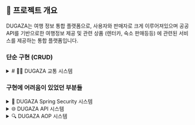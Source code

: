 ## 🎯 프로젝트 개요

DUGAZA는 여행 정보 통합 플랫폼으로, 사용자와 판매자로 크게 이루어져있으며 공공 API를 기반으로한 여행정보 제공 및 관련 상품 (렌터카, 숙소 판매등등) 에 관련된 서비스를 제공하는 통합 플랫폼입니다.

<h3>단순 구현 (CRUD)</h3>
<details>
    <summary>
    # 🚄🚌 DUGAZA 교통 시스템
    </summary>
## 🎯 개요

**기차(KTX, ITX, 무궁화호)**와 **고속버스** 정보를 통합하여 당일 어떤 노선이 얼마에 있는지를 보여주는 화면입니다.

### 🌟 핵심 특징
- **실시간 교통 정보**: 기차와 고속버스 실시간 조회
- **통합 교통 서비스**: 하나의 플랫폼에서 모든 교통수단 정보 제공
- **API 기반 데이터**: 공공 교통 API를 활용한 정확한 정보
- **허브역 기반 검색**: 하위역 간 검색을 위한 허브역 중계 시스템

---

## 🏗️ 아키텍처 구조

### 🚄 **기차 허브역 시스템 - 핵심 **
기차 노선 검색 시스템의 가장 소개할만한 특징은 **허브역 기반 검색 시스템**입니다. 
국토교통부(Tago) 열차정보 API에서는 하위역 간 직접 검색(여수 -> 의정부 등 중간에 "핵심역"을 지나고 "핵심역"의 부속 역들을 직접 검색하는것)을 지원하지 않기 때문에, 
17개의 핵심 허브역을 지정하여 **하위역 → 허브역 → 허브역 → 하위역** 형태의 모든 경로를 미리 계산하여 DB에 저장하였습니다.


### 📊 전체 교통 시스템 구조도
```
┌─────────────────────────────────────────────────────────────┐
│                    DUGAZA Transportation System              │
├─────────────────────────────────────────────────────────────┤
│  🎯 Controller Layer                                       │
│  ├── TransportationController (통합 컨트롤러)              │
│  ├── 기차/버스 페이지 라우팅                                │
│  └── REST API 엔드포인트                                    │
├─────────────────────────────────────────────────────────────┤
│  🔌 API Client Layer                                       │
│  ├── TrainApiClient (기차 API)                             │
│  ├── ExpressBusApiClient (고속버스 API)                    │
│  └── BaseApiClient (공통 API 인터페이스)                   │
├─────────────────────────────────────────────────────────────┤
│  📊 Service Layer                                          │
│  ├── TrainService (기차 서비스)                            │
│  ├── ExpressBusService (고속버스 서비스)                   │
│  └── 데이터 처리 및 비즈니스 로직                           │
├─────────────────────────────────────────────────────────────┤
│  🗄️ Data Access Layer                                     │
│  ├── TrainMapper (기차 데이터)                             │
│  ├── ExpressBusTerminalApiMapper (버스 터미널)             │
│  └── TrainCityApiMapper (도시 정보)                        │
├─────────────────────────────────────────────────────────────┤
│  🌐 External API                                           │
│  ├── 기차 API (공공데이터포털)                             │
│  ├── 고속버스 API (공공데이터포털)                         │
│  └── 실시간 교통 정보                                       │
└─────────────────────────────────────────────────────────────┘
```

---

## 🔧 핵심 컴포넌트

<details>
<summary>🎯 통합 교통 컨트롤러</summary>

#### **TransportationController - 교통 서비스 통합 관리**
```java
@Slf4j
@Controller
@RequestMapping("/transportation")
@RequiredArgsConstructor
public class TransportationController {

    private final ExpressBusApiClient expressBusApiClient;
    private final ExpressBusTerminalApiMapper expressBusTerminalApiMapper;
    private final TrainCityApiMapper trainCityApiMapper;
    private final TrainService trainService;

    // 메인 교통 페이지
    @GetMapping("")
    public String transportationMain() {
        return "views/transportation/transportation";
    }
    
    // 기차 조회 페이지
    @GetMapping("/train")
    public String trainForm() {
        return "views/transportation/train";
    }
    
    // 버스 조회 페이지
    @GetMapping("/bus")
    public String busForm() { 
        return "views/transportation/bus";
    }
}
```

#### **기차 관련 API 엔드포인트**
```java
// 기차 도시 목록 조회
@GetMapping("/train/cities")
@ResponseBody
public ResponseEntity<List<TrainCityVO>> getTrainCities() {
    try {
        List<TrainCityVO> cities = trainService.getAllCities();
        return ResponseEntity.ok(cities);
    } catch (Exception e) {
        log.error("기차 도시 목록 조회 중 오류 발생", e);
        return ResponseEntity.internalServerError().build();
    }
}

// 도시별 기차역 목록 조회
@GetMapping("/train/stations/{cityCode}")
@ResponseBody
public ResponseEntity<List<TrainStationVO>> getTrainStationsByCity(@PathVariable Integer cityCode) {
    try {
        List<TrainStationVO> stations = trainService.getStationsByCity(cityCode);
        return ResponseEntity.ok(stations);
    } catch (Exception e) {
        log.error("도시별 기차역 목록 조회 중 오류 발생", e);
        return ResponseEntity.internalServerError().build();
    }
}

// 기차 노선 검색
@PostMapping("/train/search")
@ResponseBody
public ResponseEntity<List<TrainRouteVO>> searchTrainRoutes(
        @RequestParam(name = "depPlaceName") String depPlaceName,
        @RequestParam(name = "arrPlaceName") String arrPlaceName,
        @RequestParam(name = "depPlandTime") String depPlandTime) {
    try {
        Map<String, Object> params = new HashMap<>();
        params.put("depPlaceName", depPlaceName);
        params.put("arrPlaceName", arrPlaceName);
        params.put("depPlandTime", depPlandTime);
        
        List<TrainRouteVO> routes = trainService.searchRoutes(params);
        return ResponseEntity.ok(routes);
    } catch (Exception e) {
        log.error("기차 노선 검색 중 오류 발생", e);
        return ResponseEntity.internalServerError().build();
    }
}
```

#### **고속버스 관련 API 엔드포인트**
```java
// 고속버스 도시 목록 조회
@GetMapping("/bus/cities")
@ResponseBody
public ResponseEntity<List<TrainCityApiDto>> getCities() {
    try {
        List<TrainCityApiDto> cities = trainCityApiMapper.getAllCityDto();
        return ResponseEntity.ok(cities);
    } catch (Exception e) {
        log.error("고속버스 도시 목록 조회 중 오류 발생", e);
        return ResponseEntity.internalServerError().build();
    }
}

// 고속버스 터미널 목록 조회
@GetMapping("/bus/terminals")
@ResponseBody
public ResponseEntity<List<ExpressBusTerminalApiDto>> getTerminals() {
    try {
        List<ExpressBusTerminalApiDto> terminals = expressBusTerminalApiMapper.selectAll();
        return ResponseEntity.ok(terminals);
    } catch (Exception e) {
        log.error("고속버스 터미널 목록 조회 중 오류 발생", e);
        return ResponseEntity.internalServerError().build();
    }
}

// 고속버스 경로 검색
@PostMapping("/bus/search")
@ResponseBody
public ResponseEntity<List<ExpressBusRouteApiDto>> searchBusRoutes(
        @RequestParam(name = "depTerminalId") String depTerminalId,
        @RequestParam(name = "arrTerminalId") String arrTerminalId,
        @RequestParam(name = "depPlandTime") String depPlandTime) {
    try {
        List<ExpressBusRouteApiDto> routes = expressBusApiClient.searchRoutes(
            depTerminalId, arrTerminalId, depPlandTime);
        return ResponseEntity.ok(routes);
    } catch (Exception e) {
        log.error("고속버스 경로 검색 중 오류 발생", e);
        return ResponseEntity.internalServerError().build();
    }
}
```
</details>

<details>
<summary>🚄 기차 노선 조회</summary>

#### **TrainApiClient - 기차 API 통합 관리**
```java
@Component
@Slf4j
@RequiredArgsConstructor
public class TrainApiClient {

    private final BaseApiClient baseApiClient;
    private static final DateTimeFormatter DATE_TIME_FORMATTER = DateTimeFormatter.ofPattern("yyyyMMddHHmmss");
    private static final DateTimeFormatter PARSING_FORMATTER = DateTimeFormatter.ofPattern("yyyyMMdd");

    ...
    
    /**
     * 기차 노선 조회
     */
    @LogExecutionTime(category = "TrainRoute")
    public List<TrainRouteApiDto> getTrainRouteData(String depNodeId, String arrNodeId) {
        URI uri = baseApiClient.makeTrainUri("/getStrtpntAlocFndTrainInfo",
                "depPlaceId", depNodeId,
                "arrPlaceId", arrNodeId,
                "depPlandTime", PARSING_FORMATTER.format(LocalDateTime.now()));
        return baseApiClient.callApiManyTimes(uri, this::createTrainRouteDto);
    }
}
```


<img width="776" height="850" alt="기차 노선 검색 1" src="https://github.com/user-attachments/assets/f21507ac-f393-433d-b9da-865f5ebfb722" /><br>
<img width="1610" height="122" alt="image" src="https://github.com/user-attachments/assets/478d446a-7999-4360-bb20-c4fc2412974f" /><br>
비동기방식으로 도시목록 로딩후 도시선택 이후 비동기 방식으로 해당 지역내의 역을 로딩

<img width="838" height="850" alt="image" src="https://github.com/user-attachments/assets/d4061db0-2728-4563-965f-1fb7b5ef2336" /><br>
출발역과 도착역 모두선택후 검색 클릭시 결과에 맞는 역 결과 등장
<img width="751" height="850" alt="image" src="https://github.com/user-attachments/assets/1bd08229-431d-4482-b4fc-b1d46e4b3392" /><br>

</details>


<details><summary> 🚌 고속버스 노선 검색</summary>

<img width="802" height="819" alt="image" src="https://github.com/user-attachments/assets/533f3710-5539-4d70-b953-f401048b554a" />
<img width="1602" height="93" alt="image" src="https://github.com/user-attachments/assets/6698b276-d16a-496b-8a68-d4af8726c7e8" /><br>
비동기 방식으로 페이지 로드시 지역을 선택
<img width="1682" height="60" alt="image" src="https://github.com/user-attachments/assets/d5ab0b9f-c397-4395-8e6c-1867b9ce7eea" /><br>
비동기 방식으로 도시 지역 선택시 지역에 해당하는 터미널 출력 이후 터미널 선택후 검색시

<img width="578" height="377" alt="image" src="https://github.com/user-attachments/assets/0f8e045e-e033-4e3d-9b12-2ec53814de5a" />

해당 파라미터값에 맞는 결과가 나오게됨. 고속버스는 API에서 노선검색이 편해서 더 쉬웠음

</details>

---



---

## 📊 API 목록

### 🚄 기차 API
| API | 설명 | 엔드포인트 | 메서드 |
|-----|------|------------|--------|
| 기차 종류 | 기차 종류 목록 (KTX, ITX, 무궁화호) | `/getVhcleKndList` | GET |
| 지역 코드 | 기차 지역 코드 목록 | `/getCtyCodeList` | GET |
| 역 정보 | 도시별 기차역 정보 | `/getCtyAcctoTrainSttnList` | GET |
| 노선 조회 | 기차 노선 정보 | `/getStrtpntAlocFndTrainInfo` | POST |

### 🚌 고속버스 API
| API | 설명 | 엔드포인트 | 메서드 |
|-----|------|------------|--------|
| 도시 목록 | 고속버스 도시 코드 | `/getCtyCodeList` | GET |
| 터미널 목록 | 고속버스 터미널 정보 | `/getExpBusTrminlList` | GET |
| 등급 목록 | 고속버스 등급 정보 | `/getExpBusGradList` | GET |
| 노선 조회 | 고속버스 노선 정보 | `/getStrtpntAlocFndExpbusInfo` | POST |

### 🎯 내부 API 엔드포인트
| API | 설명 | 엔드포인트 | 메서드 |
|-----|------|------------|--------|
| 교통 메인 | 교통 서비스 메인 페이지 | `/transportation` | GET |
| 기차 조회 | 기차 조회 페이지 | `/transportation/train` | GET |
| 버스 조회 | 고속버스 조회 페이지 | `/transportation/bus` | GET |
| 기차 도시 | 기차 도시 목록 | `/transportation/train/cities` | GET |
| 기차역 | 도시별 기차역 목록 | `/transportation/train/stations/{cityCode}` | GET |
| 기차 검색 | 기차 노선 검색 | `/transportation/train/search` | POST |
| 버스 도시 | 고속버스 도시 목록 | `/transportation/bus/cities` | GET |
| 버스 터미널 | 고속버스 터미널 목록 | `/transportation/bus/terminals` | GET |
| 버스 검색 | 고속버스 노선 검색 | `/transportation/bus/search` | POST |

---

## 🚀 사용 방법

### 1. **기차 조회 플로우**
```javascript
// 1. 도시 목록 로드
fetch('/transportation/train/cities')
    .then(response => response.json())
    .then(cities => {
        // 도시 선택 옵션 생성
        populateCitySelect(cities);
    });

// 2. 도시 선택 시 기차역 목록 로드
function onCityChange(cityCode) {
    fetch(`/transportation/train/stations/${cityCode}`)
        .then(response => response.json())
        .then(stations => {
            // 기차역 선택 옵션 생성
            populateStationSelect(stations);
        });
}

// 3. 기차 노선 검색
function searchTrainRoutes() {
    const formData = new FormData();
    formData.append('depPlaceName', departureStation);
    formData.append('arrPlaceName', arrivalStation);
    formData.append('depPlandTime', departureDate);
    
    fetch('/transportation/train/search', {
        method: 'POST',
        body: formData
    })
    .then(response => response.json())
    .then(routes => {
        // 검색 결과 표시
        displayTrainRoutes(routes);
    });
}
```

### 2. **고속버스 조회 플로우**
```javascript
// 1. 도시 목록 로드
fetch('/transportation/bus/cities')
    .then(response => response.json())
    .then(cities => {
        // 도시 선택 옵션 생성
        populateBusCitySelect(cities);
    });

// 2. 도시 선택 시 터미널 목록 로드
function onBusCityChange(cityCode) {
    fetch(`/transportation/bus/terminals/${cityCode}`)
        .then(response => response.json())
        .then(terminals => {
            // 터미널 선택 옵션 생성
            populateTerminalSelect(terminals);
        });
}

// 3. 고속버스 노선 검색
function searchBusRoutes() {
    const formData = new FormData();
    formData.append('depTerminalId', departureTerminal);
    formData.append('arrTerminalId', arrivalTerminal);
    formData.append('depPlandTime', departureDate);
    
    fetch('/transportation/bus/search', {
        method: 'POST',
        body: formData
    })
    .then(response => response.json())
    .then(routes => {
        // 검색 결과 표시
        displayBusRoutes(routes);
    });
}
```



---

## 🎨 UI/UX 특징

### 📱 **반응형 디자인**
- **모바일 최적화**: 터치 친화적 인터페이스
- **데스크톱 지원**: 넓은 화면에서의 최적화된 레이아웃
- **접근성**: 키보드 네비게이션 지원

### 🎯 **사용자 경험**
- **단계별 검색**: 도시 → 역/터미널 → 날짜 → 검색
- **실시간 피드백**: 로딩 상태 및 에러 메시지
- **직관적 아이콘**: Font Awesome 아이콘 활용
- **상태 표시**: 조회 가능/예약 가능 상태 뱃지

### 🎨 **시각적 요소**
- **카드 기반 레이아웃**: 정보의 명확한 구분
- **색상 코딩**: 교통수단별 구분 색상
- **애니메이션**: 부드러운 전환 효과
- **그리드 시스템**: 일관된 레이아웃

---

---

## ✅ **성과**
- **통합 교통 서비스**: 기차와 고속버스 정보를 하나의 플랫폼에서 제공
- **실시간 정보**: 공공 API를 통한 정확한 실시간 교통 정보
- **사용자 친화적**: 직관적이고 쉬운 검색 인터페이스
- **확장 가능한 구조**: 새로운 교통수단 쉽게 추가 가능
- **성능 최적화**: AOP 기반 실행 시간 모니터링 및 로깅

---


</details>

<h3>구현에 어려움이 있었던 부분들</h3>
<details>
<summary> 🔐 DUGAZA Spring Security 시스템</summary>

> **"복잡한 보안을 간단하게, 강력한 인증을 유연하게"**

## 🎯 개요

Spring Security를 활용하여 **다중 사용자 타입**과 **소셜 로그인**을 지원하는 고도화된 인증 / 인가 시스템을 구축했습니다.

### 🌟 핵심 특징
- **다중 사용자 타입**: Member(일반회원) + Seller(판매자) 분리 관리
- **소셜 로그인**: 카카오 OAuth2 완전 통합
- **다중 Security Filter Chain**: 웹과 API 보안 정책 분리
- **동적 권한 관리**: 역할 기반 접근 제어 (RBAC)
- **Remember-Me**: 7일간 자동 로그인

---

## 🏗️ 아키텍처 구조

### 📊 전체 보안 구조도
```
┌─────────────────────────────────────────────────────────────┐
│                    DUGAZA Security System                   │
├─────────────────────────────────────────────────────────────┤
│  🌐 Web Filter Chain (@Order(2))                           │
│  ├── Form Login (Member/Seller)                            │
│  ├── OAuth2 Login (Kakao)                                  │
│  ├── Remember-Me (7일)                                     │
│  └── Role-based Access Control                             │
├─────────────────────────────────────────────────────────────┤
│  🔌 API Filter Chain (@Order(1))                           │
│  ├── Basic Authentication                                  │
│  └── API-specific Authorization                            │
├─────────────────────────────────────────────────────────────┤
│  👥 User Management                                        │
│  ├── CustomUserDetails (Member + Seller)                   │
│  ├── CustomUserDetailsService                              │
│  └── CustomOAuth2UserService                               │
└─────────────────────────────────────────────────────────────┘
```

---

## 🔧 핵심 컴포넌트

---
<details>
<summary>🎭 다중 Security Filter Chain</summary>

#### **웹 애플리케이션용 Filter Chain**
```java
@Bean
@Order(2)
public SecurityFilterChain webSecurityFilterChain(HttpSecurity http) {
    return http
        .securityMatcher("/**")
        .authorizeHttpRequests(authorize -> authorize
            // 정적 리소스 허용
            .requestMatchers("/css/**", "/js/**", "/images/**").permitAll()
            // 공개 페이지
            .requestMatchers("/", "/member/login", "/member/register").permitAll()
            // 역할별 접근 제어
            .requestMatchers("/seller/**").hasAnyRole("SELLER", "CAR", "HOUSE")
            .requestMatchers("/admin/**").hasRole("ADMIN")
            // API는 별도 처리
            .requestMatchers("/api/**").denyAll()
            .anyRequest().authenticated()
        )
        .formLogin(form -> form
            .loginPage("/member/login")
            .successHandler(successHandler)
            .failureHandler(failureHandler)
        )
        .oauth2Login(oauth2 -> oauth2
            .userInfoEndpoint(userInfo -> 
                userInfo.userService(customOAuth2UserService)
            )
        )
        .rememberMe(remember -> remember
            .key(rememberMeKey)
            .tokenValiditySeconds(60 * 60 * 24 * 7) // 7일
        )
        .build();
}
```

#### **REST API용 Filter Chain**
```java
@Bean
@Order(1)
public SecurityFilterChain apiSecurityFilterChain(HttpSecurity http) {
    return http
        .securityMatcher("/api/**")
        .authorizeHttpRequests(authorize -> authorize
            .requestMatchers("/api/public/**").permitAll()
            .requestMatchers("/api/user/**").hasRole("USER")
            .requestMatchers("/api/seller/**").hasRole("SELLER")
            .requestMatchers("/api/admin/**").hasRole("ADMIN")
            .anyRequest().authenticated()
        )
        .httpBasic(basic -> {}) // API에 적합한 인증
        .build();
}
```
</details>
<details>
<summary>👤 통합 사용자 관리 (CustomUserDetails)</summary>

#### **다중 사용자 타입 지원**
```java
public class CustomUserDetails implements UserDetails {
    private final MemberVO member;
    private SellerVO seller;
    
    // 생성자 오버로딩으로 다양한 사용자 타입 지원
    public CustomUserDetails(MemberVO member) { ... }
    public CustomUserDetails(MemberVO member, SellerVO seller) { ... }
    public CustomUserDetails(SellerVO seller) { ... }
    
    // 동적 권한 부여
    @Override
    public Collection<? extends GrantedAuthority> getAuthorities() {
        List<GrantedAuthority> authorities = new ArrayList<>();
        
        // Member 권한 (MEMBER, ADMIN)
        if (member != null) {
            UserRole userRole = UserRole.fromValue(member.getRole());
            authorities.add(new SimpleGrantedAuthority(userRole.getRoleCode()));
        }
        
        // Seller 권한 (SELLER, CAR_SELLER, HOUSE_SELLER)
        if (seller != null) {
            SellerRole sellerRole = SellerRole.valueOf(seller.getRole());
            authorities.add(new SimpleGrantedAuthority("ROLE_" + sellerRole.getValue()));
        }
        
        return authorities;
    }
}
```
</details>
<details>
<summary>🔗 OAuth2 소셜 로그인 (카카오)</summary>

#### **카카오 로그인 플로우**
```java
@Service
public class CustomOAuth2UserService extends DefaultOAuth2UserService {
    
    @Override
    public OAuth2User loadUser(OAuth2UserRequest request) {
        OAuth2User user = super.loadUser(request);
        String registrationId = request.getClientRegistration().getRegistrationId();
        
        if ("kakao".equals(registrationId)) {
            // 카카오 API 응답 처리
            Long providerId = Long.valueOf(user.getAttribute("id").toString());
            
            // 1. 기존 회원 조회
            MemberVO member = findByKakaoId(providerId);
            
            if (member == null) {
                // 2. 신규 회원 → 통합 페이지로 리다이렉트
                throw new BadCredentialsException("NEW_ACCOUNT_REQUIRED:" + providerId);
            }
            
            if ("KAKAO".equals(member.getStatus())) {
                // 3. 미완료 카카오 회원 → 통합 페이지로 리다이렉트
                throw new BadCredentialsException("INTEGRATION_REQUIRED:" + providerId);
            }
            
            return new CustomOAuth2User(member, user.getAttributes());
        }
    }
}
```

#### **카카오 계정 통합 플로우**
```
1. 카카오 로그인 시도
   ↓
2. 기존 회원인가?
   ├─ Yes → 로그인 성공
   └─ No → 3번으로
   ↓
3. 신규 회원인가?
   ├─ Yes → 통합 페이지로 이동 (신규 가입)
   └─ No → 4번으로
   ↓
4. 미완료 카카오 회원인가?
   ├─ Yes → 통합 페이지로 이동 (기존 계정 연동)
   └─ No → 로그인 성공
```

</details>


<details>
<summary>🎯 인증 핸들러</summary>

#### **성공 핸들러 (역할별 리다이렉트)**
```java
@Component
public class CustomSuccessHandler extends SimpleUrlAuthenticationSuccessHandler {
    
    @Override
    public void onAuthenticationSuccess(HttpServletRequest request, 
                                      HttpServletResponse response, 
                                      Authentication authentication) {
        
        CustomUserDetails userDetails = (CustomUserDetails) authentication.getPrincipal();
        
        // 사용자 타입 검증
        if (!validateUserTypeAndRole(requestedUserType, userDetails)) {
            clearAuthenticationAndSession(request, response, authentication);
            redirectToLoginPage(requestedUserType);
            return;
        }
        
        // 역할별 리다이렉트
        String targetUrl = determineTargetUrl(userDetails);
        setDefaultTargetUrl(targetUrl);
        
        super.onAuthenticationSuccess(request, response, authentication);
    }
    
    private String determineTargetUrl(CustomUserDetails userDetails) {
        if (userDetails.isSeller()) {
            return "/seller/dashboard";
        } else if (userDetails.hasRole("ROLE_ADMIN")) {
            return "/admin/dashboard";
        } else {
            return "/";
        }
    }
}
```

#### **실패 핸들러 (OAuth2 통합 처리)**
```java
@Component
public class CustomFailureHandler implements AuthenticationFailureHandler {
    
    @Override
    public void onAuthenticationFailure(HttpServletRequest request, 
                                      HttpServletResponse response, 
                                      AuthenticationException exception) {
        
        // OAuth2 통합/가입 요청 처리
        if (exception.getMessage().startsWith("INTEGRATION_REQUIRED:")) {
            // 기존 회원 통합 페이지로 리다이렉트
            redirectToIntegrationPage(request, response, exception.getMessage());
        } else if (exception.getMessage().startsWith("NEW_ACCOUNT_REQUIRED:")) {
            // 신규 가입 페이지로 리다이렉트
            redirectToRegistrationPage(request, response, exception.getMessage());
        } else {
            // 일반 로그인 실패 처리
            redirectToLoginPageWithError(request, response, exception);
        }
    }
}
```
</details>
---

### ✅ **성과**
- **다중 사용자 타입**: Member/Seller 완벽 분리 관리
- **소셜 로그인**: 카카오 OAuth2 완전 통합
- **보안 강화**: CSRF, 세션 관리, Remember-Me
- **확장성**: 새로운 역할/권한 쉽게 추가 가능
- **유지보수성**: 명확한 책임 분리로 코드 관리 용이

---
</details>

<details>
<summary>🌐 DUGAZA API 시스템</summary>

> **"다양한 외부 API를 하나의 인터페이스로, 성능과 안정성을 모두 잡다"**

## 🎯 프로젝트 개요

DUGAZA는 **여행 정보 통합 플랫폼**으로, 공공 관광 API, 기차, 고속버스, 카카오 등 다양한 외부 API를 통합하여 사용자에게 풍부한 여행 정보를 제공합니다.

### 🌟 핵심 특징
- **Rest 클라이언트**: RestClient + WebClient 성능 비교 후 RestClient 선택
- **통합 API 인터페이스**: 모든 외부 API를 일관된 방식으로 호출
- **실시간 성능 모니터링**: AOP 기반 실행 시간 측정 및 로깅
- **비동기 로깅**: API 호출 이력 추적 및 분석
- **확장 가능한 구조**: 새로운 API 쉽게 추가 가능

---

## 🏗️ 아키텍처 구조

### 📊 전체 API 시스템 구조도
```
┌─────────────────────────────────────────────────────────────┐
│                    DUGAZA API System                        │
├─────────────────────────────────────────────────────────────┤
│  🔌 HTTP Client Layer                                      │
│  ├── RestClient (기본)                                     │
│  ├── WebClient (성능 비교용)                               │
│  └── Interface: BaseApiClient                              │
├─────────────────────────────────────────────────────────────┤
│  🎯 API Client Layer                                       │
│  ├── TourApiClient (관광청 API)                            │
│  ├── TrainApiClient (기차 API)                             │
│  ├── ExpressBusApiClient (고속버스 API)                    │
│  ├── KakaoApiClient (카카오 API)                           │
│  └── CategoryApiClient (카테고리 API)                      │
├─────────────────────────────────────────────────────────────┤
│  📊 Monitoring & Logging                                   │
│  ├── AOP LogExecutionTime                                  │
│  ├── ApiLogUtil (비동기 로깅)                              │
│  └── Performance Test Controller                           │
├─────────────────────────────────────────────────────────────┤
│  ⚙️ Configuration Layer                                    │
│  ├── ApiConfig (설정 관리)                                 │
│  ├── RestClientConfig                                      │
│  └── WebClientConfig                                       │
└─────────────────────────────────────────────────────────────┘
```

---

## 🔧 핵심 컴포넌트

---
<details>
<summary>🎭 다중 HTTP 클라이언트 아키텍처</summary>
#### **WebClient, RestClient, RestTemplate등등 구현방식을 선택할수있는 BaseApiClient 인터페이스**
```java
public interface BaseApiClient {
    /**
     * API 호출 메서드
     * @param uri API URI
     * @param dtoCreator DTO 생성 함수
     * @return API 응답 데이터 리스트
     */
    <T> List<T> callApi(URI uri, BiFunction<JsonNode, String, T> dtoCreator);

    /**
     * 여러 페이지의 API 호출 메서드
     * @param uri API URI
     * @param dtoCreator DTO 생성 함수
     * @return 모든 페이지의 API 응답 데이터 리스트
     */
    <T> List<T> callApiManyTimes(URI uri, BiFunction<JsonNode, String, T> dtoCreator);

    /**
     * 관광 API URI 생성
     * @param path API 경로
     * @param params 추가 파라미터들
     * @return 완성된 URI
     */
    URI makeTourUri(String path, String... params);

    /**
     * 기차 API URI 생성
     * @param path API 경로
     * @param params 추가 파라미터들
     * @return 완성된 URI
     */
    URI makeTrainUri(String path, String... params);

    /**
     * 고속버스 API URI 생성
     * @param path API 경로
     * @param params 추가 파라미터들
     * @return 완성된 URI
     */
    URI makeExpressBusUri(String path, String... params);
}
```

#### **RestClient 구현체 (기본)**
```java
@Slf4j
@Primary
@Component("restClientApiClient")
public class RestClientApiClient implements BaseApiClient {

    private final RestClient restClient;
    private final ObjectMapper objectMapper;
    private final ApiConfig apiConfig;

    @Override
    @LogExecutionTime(category = "RestClientAPI")
    public <T> List<T> callApi(URI uri, BiFunction<JsonNode, String, T> dtoCreator) {
        LocalDateTime requestTime = LocalDateTime.now();
        ApiLogDto apiLog = null;

        // API 로그 생성
        if (apiLogUtil != null) {
            String apiName = extractApiName(uri.getPath());
            String requestParams = maskServiceKey(uri.getQuery());
            apiLog = apiLogUtil.createApiLog(apiName, uri.toString(), requestParams);
        }

        try {
            // RestClient로 API 호출
            String response = restClient.get()
                    .uri(uri)
                    .retrieve()
                    .body(String.class);

            long executionTime = ChronoUnit.MILLIS.between(requestTime, LocalDateTime.now());

            // 응답 유효성 검사
            if (!validateResponse(response)) {
                if (apiLogUtil != null && apiLog != null) {
                    apiLogUtil.updateFailLog(apiLog, "ERROR", "Invalid response", executionTime);
                }
                return new ArrayList<>();
            }

            // 응답 파싱
            List<T> result = parseApiResponse(response, dtoCreator);

            // 성공 로그 저장
            if (apiLogUtil != null && apiLog != null) {
                String responsePreview = response != null ?
                        (response.length() > 1000 ? response.substring(0, 1000) + "..." : response) : "null";
                apiLogUtil.updateSuccessLog(apiLog, responsePreview, result.size(), executionTime);
            }

            return result;
        } catch (Exception e) {
            log.error("RestClient API 호출 중 예외 발생: {}", e.getMessage(), e);
            if (apiLogUtil != null && apiLog != null) {
                long executionTime = ChronoUnit.MILLIS.between(requestTime, LocalDateTime.now());
                apiLogUtil.updateFailLog(apiLog, "EXCEPTION", e.getMessage(), executionTime);
            }
            return new ArrayList<>();
        }
    }
}
```

#### **WebClient 구현체 (성능 비교용)**
```java
@Slf4j
@Component("webClientApiClient")
public class WebClientBaseApiClient implements BaseApiClient {

    private final WebClient webClient;
    private final ObjectMapper objectMapper;
    private final ApiConfig apiConfig;

    @Override
    @LogExecutionTime(category = "WebClientAPI")
    public <T> List<T> callApi(URI uri, BiFunction<JsonNode, String, T> dtoCreator) {
        // WebClient로 API 호출 (비동기 방식)
        String response = webClient.get()
                .uri(uri)
                .retrieve()
                .bodyToMono(String.class)
                .block(); // 동기적으로 처리

        // 나머지 로직은 RestClient와 동일
        return parseApiResponse(response, dtoCreator);
    }
}
```

</details>
<details>
<summary>🎯 전문화된 API 클라이언트</summary>

#### **공통 관광 데이터 API 클라이언트**
```java
@Slf4j
@Component
@RequiredArgsConstructor
public class TourApiClient {

    private final BaseApiClient baseApiClient;

    /**
     * 지역 코드 목록 조회
     */
    @LogExecutionTime(category = "TourData")
    public List<AreaCodeApiDto> getAreaCodeData() {
        URI uri = baseApiClient.makeTourUri("/areaCode2");
        return baseApiClient.callApi(uri, this::createAreaCodeDto);
    }

    /**
     * 관광지 상세 정보 조회
     */
    @LogExecutionTime(category = "TourData")
    public List<TouristAttractionApiDto> getTouristAttractionData(String areaCode, String contentTypeId) {
        URI uri = baseApiClient.makeTourUri("/detailCommon1", 
                "areaCode", areaCode, 
                "contentTypeId", contentTypeId);
        return baseApiClient.callApi(uri, this::createTouristAttractionDto);
    }

    /**
     * 카테고리별 관광지 검색
     */
    @LogExecutionTime(category = "TourData")
    public List<TouristAttractionApiDto> searchTouristAttractionByCategory(String areaCode, String contentTypeId) {
        URI uri = baseApiClient.makeTourUri("/searchCategory1", 
                "areaCode", areaCode, 
                "contentTypeId", contentTypeId);
        return baseApiClient.callApi(uri, this::createTouristAttractionDto);
    }
}
```

#### **기차 API 클라이언트**
```java
@Slf4j
@Component
@RequiredArgsConstructor
public class TrainApiClient {

    private final BaseApiClient baseApiClient;
    private static final DateTimeFormatter DATE_TIME_FORMATTER = DateTimeFormatter.ofPattern("yyyyMMddHHmmss");

    /**
     * 기차 종류 목록 조회
     */
    @LogExecutionTime(category = "TrainData")
    public List<TrainKindApiDto> getTrainKindData() {
        URI uri = baseApiClient.makeTrainUri("/getVhcleKndList");
        return baseApiClient.callApi(uri, this::createTrainKindDto);
    }

    /**
     * 기차 지역 코드 조회
     */
    @LogExecutionTime(category = "TrainData")
    public List<TrainCityApiDto> getTrainAreaData() {
        URI uri = baseApiClient.makeTrainUri("/getCtyCodeList");
        return baseApiClient.callApi(uri, this::createTrainCityDto);
    }

    /**
     * 기차 노선 조회
     */
    @LogExecutionTime(category = "TrainData")
    public List<TrainRouteApiDto> getTrainRouteData(String depPlaceId, String arrPlaceId, String depPlandTime) {
        URI uri = baseApiClient.makeTrainUri("/getStrtpntAlocFndTrainInfo", 
                "depPlaceId", depPlaceId,
                "arrPlaceId", arrPlaceId,
                "depPlandTime", depPlandTime);
        return baseApiClient.callApi(uri, this::createTrainRouteDto);
    }
}
```

#### **고속버스 API 클라이언트**
```java
@Slf4j
@Component
@RequiredArgsConstructor
public class ExpressBusApiClient {

    private final BaseApiClient baseApiClient;

    /**
     * 고속버스 터미널 목록 조회
     */
    @LogExecutionTime(category = "BusData")
    public List<ExpressBusTerminalApiDto> getTerminalData() {
        URI uri = baseApiClient.makeExpressBusUri("/getTerminalList");
        return baseApiClient.callApi(uri, this::createTerminalDto);
    }

    /**
     * 고속버스 노선 조회
     */
    @LogExecutionTime(category = "BusData")
    public List<ExpressBusRouteApiDto> getRouteData(String depTerminalId, String arrTerminalId, String depPlandTime) {
        URI uri = baseApiClient.makeExpressBusUri("/getRouteInfo", 
                "depTerminalId", depTerminalId,
                "arrTerminalId", arrTerminalId,
                "depPlandTime", depPlandTime);
        return baseApiClient.callApi(uri, this::createRouteDto);
    }
}
```
</details>
 

## 📊 API 목록

### 🏛️ 관광 데이터 API (공공 TourAPI)
| API | 설명 | 엔드포인트 | ContentTypeId |
|-----|------|------------|---------------|
| 지역 코드 | 전국 지역 코드 조회 | `/areaCode2` | - |
| 카테고리 코드 | 카테고리 코드 조회 | `/categoryCode2` | - |
| 관광지 검색 | 지역별 관광지 검색 | `/searchCategory1` | 12 |
| 관광지 상세 | 관광지 상세 정보 | `/detailCommon1` | 12 |
| 관광지 소개 | 관광지 소개 정보 | `/detailIntro2` | 12 |
| 숙박 검색 | 지역별 숙박 검색 | `/searchStay2` | 32 |
| 숙박 상세 | 숙박 상세 정보 | `/detailCommon1` | 32 |
| 숙박 소개 | 숙박 소개 정보 | `/detailIntro2` | 32 |
| 음식점 검색 | 지역별 음식점 검색 | `/searchRestaurant1` | 39 |
| 음식점 상세 | 음식점 상세 정보 | `/detailCommon1` | 39 |
| 음식점 소개 | 음식점 소개 정보 | `/detailIntro2` | 39 |
| 이벤트 검색 | 지역별 이벤트 검색 | `/searchFestival2` | 15 |
| 이벤트 상세 | 이벤트 상세 정보 | `/detailCommon1` | 15 |
| 이벤트 소개 | 이벤트 소개 정보 | `/detailIntro2` | 15 |
| 여행코스 소개 | 여행코스 소개 정보 | `/detailIntro2` | 25 |
| 레포츠 소개 | 레포츠 소개 정보 | `/detailIntro2` | 28 |
| 문화시설 소개 | 문화시설 소개 정보 | `/detailIntro2` | 14 |
| 쇼핑 소개 | 쇼핑 소개 정보 | `/detailIntro2` | 38 |

### 🚄 기차 API
| API | 설명 | 엔드포인트 |
|-----|------|------------|
| 기차 종류 | 기차 종류 목록 | `/getVhcleKndList` |
| 지역 코드 | 기차 지역 코드 | `/getCtyCodeList` |
| 역 정보 | 기차역 정보 | `/getCtyAcctoTrainSttnList` |
| 노선 조회 | 기차 노선 정보 | `/getStrtpntAlocFndTrainInfo` |

### 🚌 고속버스 API
| API | 설명 | 엔드포인트 |
|-----|------|------------|
| 터미널 목록 | 고속버스 터미널 | `/getTerminalList` |
| 노선 조회 | 고속버스 노선 | `/getRouteInfo` |
| 시간표 조회 | 고속버스 시간표 | `/getStrtpntAlocFndBusInfo` |

### 카카오 로그인 API


### ✅ **성과**
- **통합 인터페이스**: 모든 외부 API를 일관된 방식으로 호출
- **성능 최적화**: RestClient/WebClient 성능 비교 및 최적화
- **실시간 모니터링**: AOP 기반 실행 시간 측정 및 로깅
- **확장성**: 새로운 API 쉽게 추가 가능
- **안정성**: 비동기 로깅, 예외 처리, 타임아웃 설정
<hr>
</details>

<details>
<summary>🔍 DUGAZA AOP 시스템</summary>

## 🎯 개요

**Aspect-Oriented Programming (AOP)**를 활용하여 **로깅, 성능 모니터링, 전역 모델 관리**를 체계적으로 구현했습니다. 이를 통해 비즈니스 로직과 횡단 관심사를 효과적으로 분리하여 유지보수성과 가독성을 크게 향상시켰습니다.

### 🌟 핵심 특징
- **다층 로깅 시스템**: Controller, Service, Mapper, API Client별 세분화된 로깅
- **성능 모니터링**: 실행 시간 측정 및 분석
- **전역 모델 관리**: 인증된 사용자 정보 자동 주입
- **커스텀 어노테이션**: `@LogExecutionTime`으로 선택적 성능 측정
- **체계적인 포인트컷**: 계층별 정확한 메서드 타겟팅

---

## 🏗️ AOP 아키텍처 구조

### 📊 전체 AOP 시스템 구조도

```
┌─────────────────────────────────────────────────────────────┐
│                    DUGAZA AOP System                        │
├─────────────────────────────────────────────────────────────┤
│  🎯 Controller Layer AOP                                   │
│  ├── ControllerLoggingAspect                              │
│  ├── GlobalModelAdvice                                    │
│  └── Request/Response 로깅                                │
├─────────────────────────────────────────────────────────────┤
│  🔧 Service Layer AOP                                     │
│  ├── ServiceLoggingAspect                                 │
│  ├── @LogExecutionTime                                    │
│  └── Business Logic 로깅                                  │
├─────────────────────────────────────────────────────────────┤
│  📊 Data Access Layer AOP                                 │
│  ├── MapperLoggingAspect                                  │
│  ├── SQL 실행 로깅                                        │
│  └── Performance 모니터링                                 │
├─────────────────────────────────────────────────────────────┤
│  🌐 API Client Layer AOP                                  │
│  ├── LoggingAspect                                        │
│  ├── External API 로깅                                    │
│  └── Response 분석                                        │
└─────────────────────────────────────────────────────────────┘
```

---

## 🔧 핵심 컴포넌트

---
<details>
<summary>🎯 Controller Layer AOP</summary>

#### **ControllerLoggingAspect - 웹 요청 로깅**
```java
@Aspect
@Component
@Slf4j
public class ControllerLoggingAspect {

    /**
     * 모든 컨트롤러 메서드에 대한 포인트컷
     */
    @Pointcut("execution(* kr.spring..*.controller..*Controller.*(..))")
    private void allControllerMethods() {}
    
    @Pointcut("@within(org.springframework.web.bind.annotation.RestController)")
    private void allRestControllerMethods() {}
    
    @Pointcut("@within(org.springframework.stereotype.Controller)")
    private void allControllerAnnotatedMethods() {}
    
    @Pointcut("allControllerMethods() || allRestControllerMethods() || allControllerAnnotatedMethods()")
    private void allWebControllerMethods() {}

    /**
     * 모든 컨트롤러 메서드 실행 전후 로깅
     */
    @Around("allWebControllerMethods()")
    public Object logControllerMethodExecution(ProceedingJoinPoint joinPoint) throws Throwable {
        String methodName = joinPoint.getSignature().getName();
        String className = joinPoint.getTarget().getClass().getSimpleName();
        String category = "[" + className.replace("Controller", "") + "]";
        
        // REST API인지 확인
        boolean isRestController = joinPoint.getTarget().getClass()
                .isAnnotationPresent(org.springframework.web.bind.annotation.RestController.class);
        
        // 요청 정보 가져오기
        HttpServletRequest request = null;
        String requestURI = "";
        String httpMethod = "";
        
        try {
            ServletRequestAttributes attributes = (ServletRequestAttributes) RequestContextHolder.getRequestAttributes();
            if (attributes != null) {
                request = attributes.getRequest();
                requestURI = request.getRequestURI();
                httpMethod = request.getMethod();
            }
        } catch (Exception e) {
            log.debug("요청 정보를 가져오는 데 실패했습니다: {}", e.getMessage());
        }
        
        // 메서드 파라미터 로깅
        Object[] args = joinPoint.getArgs();
        String params = Arrays.stream(args)
                .map(arg -> arg != null ? arg.toString() : "null")
                .collect(Collectors.joining(", "));
        
        String controllerType = isRestController ? "REST API" : "WEB";
        log.info("{} [{}] 요청 시작 - URI: {} [{}], 메서드: {}, 파라미터: [{}]", 
                category, controllerType, requestURI, httpMethod, methodName, params);
        
        LocalDateTime startTime = LocalDateTime.now();
        Object result;
        
        try {
            result = joinPoint.proceed();
            long executionTime = ChronoUnit.MILLIS.between(startTime, LocalDateTime.now());
            log.info("{} [{}] 요청 완료 - URI: {} [{}], 메서드: {}, 실행 시간: {}ms", 
                    category, controllerType, requestURI, httpMethod, methodName, executionTime);
            
            return result;
        } catch (Exception e) {
            long executionTime = ChronoUnit.MILLIS.between(startTime, LocalDateTime.now());
            log.error("{} [{}] 요청 오류 - URI: {} [{}], 메서드: {}, 실행 시간: {}ms, 오류: {}", 
                    category, controllerType, requestURI, httpMethod, methodName, executionTime, e.getMessage(), e);
            throw e;
        }
    }
}
```

#### **GlobalModelAdvice - 전역 모델 관리**
```java
@ControllerAdvice
public class GlobalModelAdvice {
    
    @ModelAttribute
    public void addModelMemberAndSeller(
            Model model,
            @AuthenticationPrincipal CustomUserDetails userDetails) {
        if(userDetails != null) {
            if(userDetails.getSeller() != null) {
                model.addAttribute("seller", userDetails.getSeller());
            }
            if(userDetails.getMember() != null) {
                model.addAttribute("member", userDetails.getMember());
            }
        }
    }
}
```

</details>
<details>
<summary>🔧 Service Layer AOP</summary>

#### **ServiceLoggingAspect - 서비스 로직 로깅**
```java
@Aspect
@Component
@Slf4j
public class ServiceLoggingAspect {

    /**
     * 모든 서비스 메서드에 대한 포인트컷
     */
    @Pointcut("execution(* kr.spring..*.service..*Service*.*(..))")
    private void allServiceMethods() {}

    /**
     * @LogExecutionTime 어노테이션이 없는 메서드에 대한 포인트컷
     */
    @Pointcut("allServiceMethods() && !@annotation(kr.spring.aop.LogExecutionTime)")
    private void nonAnnotatedServiceMethods() {}

    /**
     * 모든 서비스 메서드 실행 전후 로깅
     */
    @Around("nonAnnotatedServiceMethods()")
    public Object logServiceMethodExecution(ProceedingJoinPoint joinPoint) throws Throwable {
        String methodName = joinPoint.getSignature().getName();
        String className = joinPoint.getTarget().getClass().getSimpleName();
        String category = "[" + className.replace("ServiceImpl", "").replace("Service", "") + "]";
        
        // 메서드 파라미터 로깅
        Object[] args = joinPoint.getArgs();
        String params = Arrays.stream(args)
                .map(arg -> arg != null ? arg.toString() : "null")
                .collect(Collectors.joining(", "));
        
        log.debug("{} 서비스 시작 - 메서드: {}, 파라미터: [{}]", 
                category, methodName, params);
        
        LocalDateTime startTime = LocalDateTime.now();
        Object result;
        
        try {
            result = joinPoint.proceed();
            long executionTime = ChronoUnit.MILLIS.between(startTime, LocalDateTime.now());
            
            // 결과 요약
            String resultSummary = summarizeResult(result);
            log.debug("{} 서비스 완료 - 메서드: {}, 실행 시간: {}ms, 결과: {}", 
                    category, methodName, executionTime, resultSummary);
            
            return result;
        } catch (Exception e) {
            long executionTime = ChronoUnit.MILLIS.between(startTime, LocalDateTime.now());
            log.error("{} 서비스 오류 - 메서드: {}, 실행 시간: {}ms, 오류: {}", 
                    category, methodName, executionTime, e.getMessage(), e);
            throw e;
        }
    }
    
    /**
     * 결과를 요약하여 문자열로 반환
     */
    private String summarizeResult(Object result) {
        if (result == null) {
            return "null";
        }
        
        if (result instanceof List<?>) {
            List<?> list = (List<?>) result;
            return String.format("List[%d items]", list.size());
        }
        
        if (result instanceof Map<?, ?>) {
            Map<?, ?> map = (Map<?, ?>) result;
            return String.format("Map[%d entries]", map.size());
        }
        
        return result.toString();
    }
}
```

</details>
<details>
<summary>📊 Data Access Layer AOP</summary>

#### **MapperLoggingAspect - SQL 실행 로깅**
```java
@Aspect
@Component
@Slf4j
public class MapperLoggingAspect {

    /**
     * 모든 Mapper 메서드에 대한 포인트컷
     */
    @Pointcut("execution(* kr.spring..*.mapper.*Mapper.*(..))")
    private void allMapperMethods() {}

    /**
     * Mapper 메서드 실행 전후 로깅
     */
    @Around("allMapperMethods()")
    public Object logMapperMethodExecution(ProceedingJoinPoint joinPoint) throws Throwable {
        // 로그 레벨이 TRACE인 경우에만 상세 로깅
        if (!log.isTraceEnabled()) {
            return joinPoint.proceed();
        }
        
        String methodName = joinPoint.getSignature().getName();
        String className = joinPoint.getTarget().getClass().getSimpleName();
        String category = "[" + className.replace("Mapper", "") + "]";
        
        // 메서드 파라미터 로깅
        Object[] args = joinPoint.getArgs();
        String params = Arrays.stream(args)
                .map(arg -> arg != null ? arg.toString() : "null")
                .collect(Collectors.joining(", "));
        
        log.trace("{} SQL 실행 시작 - 메서드: {}, 파라미터: [{}]", 
                category, methodName, params);
        
        LocalDateTime startTime = LocalDateTime.now();
        Object result;
        
        try {
            result = joinPoint.proceed();
            long executionTime = ChronoUnit.MILLIS.between(startTime, LocalDateTime.now());
            
            // 결과 요약
            String resultSummary = result != null ? result.toString() : "null";
            log.trace("{} SQL 실행 완료 - 메서드: {}, 실행 시간: {}ms, 결과: {}", 
                    category, methodName, executionTime, resultSummary);
            
            return result;
        } catch (Exception e) {
            long executionTime = ChronoUnit.MILLIS.between(startTime, LocalDateTime.now());
            log.error("{} SQL 실행 오류 - 메서드: {}, 실행 시간: {}ms, 오류: {}", 
                    category, methodName, executionTime, e.getMessage(), e);
            throw e;
        }
    }
}
```

</details>
<details>
<summary>🌐 API Client Layer AOP</summary>

#### **LoggingAspect - API 호출 로깅**
```java
@Aspect
@Component
@Slf4j
public class LoggingAspect {

    /**
     * API 클라이언트 메서드에 대한 포인트컷
     */
    @Pointcut("execution(* kr.spring.api.client.*ApiClient.*(..))")
    private void apiClientMethods() {}

    /**
     * @LogExecutionTime 어노테이션이 붙은 메서드에 대한 포인트컷
     */
    @Pointcut("@annotation(kr.spring.aop.LogExecutionTime)")
    private void logExecutionTimeAnnotation() {}

    /**
     * API 클라이언트 메서드 실행 전후 로깅
     */
    @Around("apiClientMethods()")
    public Object logApiClientMethodExecution(ProceedingJoinPoint joinPoint) throws Throwable {
        String methodName = joinPoint.getSignature().getName();
        String className = joinPoint.getTarget().getClass().getSimpleName();
        String category = "[" + className.replace("ApiClient", "") + "]";
        
        // 메서드 파라미터 로깅
        Object[] args = joinPoint.getArgs();
        log.info("{} API 호출 시작 - 메서드: {}, 파라미터: {}", 
                category, methodName, Arrays.toString(args));
        
        LocalDateTime startTime = LocalDateTime.now();
        Object result;
        
        try {
            result = joinPoint.proceed();
            long executionTime = ChronoUnit.MILLIS.between(startTime, LocalDateTime.now());
            
            // 결과 크기 확인
            int resultSize = getResultSize(result);
            log.info("{} API 호출 완료 - 메서드: {}, 실행 시간: {}ms, 결과 크기: {}", 
                    category, methodName, executionTime, resultSize);
            
            return result;
        } catch (Exception e) {
            log.error("{} API 호출 오류 - 메서드: {}, 오류: {}", 
                    category, methodName, e.getMessage());
            throw e;
        }
    }

    /**
     * @LogExecutionTime 어노테이션이 붙은 메서드 실행 시간 로깅
     */
    @Around("logExecutionTimeAnnotation()")
    public Object logExecutionTime(ProceedingJoinPoint joinPoint) throws Throwable {
        MethodSignature signature = (MethodSignature) joinPoint.getSignature();
        Method method = signature.getMethod();
        LogExecutionTime annotation = method.getAnnotation(LogExecutionTime.class);
        
        String category = annotation.category();
        if (category.isEmpty()) {
            category = "[" + joinPoint.getTarget().getClass().getSimpleName() + "]";
        } else {
            category = "[" + category + "]";
        }
        
        String methodName = method.getName();
        log.info("{} 실행 시작 - 메서드: {}", category, methodName);
        
        LocalDateTime startTime = LocalDateTime.now();
        Object result;
        
        try {
            result = joinPoint.proceed();
            long executionTime = ChronoUnit.MILLIS.between(startTime, LocalDateTime.now());
            log.info("{} 실행 완료 - 메서드: {}, 실행 시간: {}ms", 
                    category, methodName, executionTime);
            
            return result;
        } catch (Exception e) {
            log.error("{} 실행 오류 - 메서드: {}, 오류: {}", 
                    category, methodName, e.getMessage(), e);
            throw e;
        }
    }
}
```

</details>
<details>
<summary>🏷️ 커스텀 어노테이션</summary>

#### **LogExecutionTime - 선택적 성능 측정**
```java
/**
 * 메서드 실행 시간을 로깅하기 위한 어노테이션
 */
@Target(ElementType.METHOD)
@Retention(RetentionPolicy.RUNTIME)
public @interface LogExecutionTime {
    /**
     * 로그에 표시할 카테고리
     */
    String category() default "";
}
```

---

## 🚀 사용 방법

### 1. **기본 로깅 (자동 적용)**
```java
@RestController
@RequestMapping("/api/tour")
public class TourController {

    private final TourApiClient tourApiClient;

    // 자동으로 ControllerLoggingAspect가 로깅 수행
    @GetMapping("/areas")
    public ResponseEntity<List<AreaCodeApiDto>> getAreas() {
        List<AreaCodeApiDto> areas = tourApiClient.getAreaCodeData();
        return ResponseEntity.ok(areas);
    }
}
```

### 2. **선택적 성능 측정**
```java
@Service
public class TourServiceImpl implements TourService {

    // @LogExecutionTime으로 선택적 성능 측정
    @LogExecutionTime(category = "TourData")
    public List<AreaCodeApiDto> getAreaCodeData() {
        URI uri = baseApiClient.makeTourUri("/areaCode2");
        return baseApiClient.callApi(uri, this::createAreaCodeDto);
    }

    // 일반 메서드는 ServiceLoggingAspect가 자동 로깅
    public void processTourData(List<AreaCodeApiDto> data) {
        // 비즈니스 로직
    }
}
```

### 3. **전역 모델 자동 주입**
```java
@ControllerAdvice
public class GlobalModelAdvice {
    @ModelAttribute
    public void addModelMemberAndSeller(
            Model model,
            @AuthenticationPrincipal CustomUserDetails userDetails) {
        if(userDetails != null) {
            if(userDetails.getSeller() != null) {
                model.addAttribute("seller", userDetails.getSeller());
            }
            if(userDetails.getMember() != null) {
                model.addAttribute("member", userDetails.getMember());
            }
        }
    }
} 
```
```html
<!-- Thymeleaf 템플릿에서 자동으로 사용 가능 -->
<div th:if="${member != null}">
    <p>안녕하세요, <span th:text="${member.name}">사용자</span>님!</p>
</div>

<div th:if="${seller != null}">
    <p>판매자: <span th:text="${seller.businessName}">업체명</span></p>
</div>
```

---

## 📊 로깅 출력 예시

### 🔍 **Controller 로깅**
```
[Tour] [REST API] 요청 시작 - URI: /api/tour/areas [GET], 메서드: getAreas, 파라미터: []
[Tour] [REST API] 요청 완료 - URI: /api/tour/areas [GET], 메서드: getAreas, 실행 시간: 245ms
```

### 🔧 **Service 로깅**
```
[Tour] 서비스 시작 - 메서드: getAreaCodeData, 파라미터: []
[Tour] 서비스 완료 - 메서드: getAreaCodeData, 실행 시간: 180ms, 결과: List[17 items]
```

### 📊 **Mapper 로깅 (TRACE 레벨)**
```
[Tour] SQL 실행 시작 - 메서드: selectAreaCodes, 파라미터: []
[Tour] SQL 실행 완료 - 메서드: selectAreaCodes, 실행 시간: 15ms, 결과: List[17 items]
```

### 🌐 **API Client 로깅**
```
[Tour] API 호출 시작 - 메서드: getAreaCodeData, 파라미터: []
[Tour] API 호출 완료 - 메서드: getAreaCodeData, 실행 시간: 165ms, 결과 크기: 17
```

### ⏱️ **성능 측정 로깅**
```
[TourData] 실행 시작 - 메서드: getAreaCodeData
[TourData] 실행 완료 - 메서드: getAreaCodeData, 실행 시간: 180ms
```

---

## 🎯 AOP의 강력한 분리 기능

### 🔄 **관심사 분리 (Separation of Concerns)**
```java
// 비즈니스 로직 (핵심 관심사)
@Service
public class TourServiceImpl {
    public List<AreaCodeApiDto> getAreaCodeData() {
        // 순수한 비즈니스 로직만 작성
        URI uri = baseApiClient.makeTourUri("/areaCode2");
        return baseApiClient.callApi(uri, this::createAreaCodeDto);
    }
}

// 로깅 로직 (횡단 관심사) - AOP로 자동 처리
@Aspect
@Component
public class ServiceLoggingAspect {
    @Around("execution(* kr.spring..*.service..*Service*.*(..))")
    public Object logServiceMethodExecution(ProceedingJoinPoint joinPoint) {
        // 로깅 로직이 비즈니스 로직과 완전히 분리됨
    }
}
```

### 🎨 **코드 재사용성**
```java
// 하나의 어노테이션으로 모든 계층에서 성능 측정 가능
@LogExecutionTime(category = "TourData")
public List<AreaCodeApiDto> getAreaCodeData() { ... }

@LogExecutionTime(category = "UserData")
public UserVO getUserInfo(Long userId) { ... }

@LogExecutionTime(category = "PaymentData")
public PaymentResult processPayment(PaymentRequest request) { ... }
```

### 🛡️ **유지보수성 향상**
```java
// 로깅 정책 변경 시 AOP 클래스만 수정하면 전체 시스템에 적용
@Around("allControllerMethods()")
public Object logControllerMethodExecution(ProceedingJoinPoint joinPoint) {
    // 로깅 형식 변경, 추가 정보 수집 등
    // 비즈니스 로직은 전혀 건드리지 않음
}
```

---

## 📈 로깅의 중요성

### 🔍 **문제 진단 및 디버깅**

```
// 실행 흐름 추적
[Tour] [REST API] 요청 시작 - URI: /api/tour/areas [GET]
[Tour] 서비스 시작 - 메서드: getAreaCodeData
[Tour] API 호출 시작 - 메서드: getAreaCodeData
[Tour] API 호출 완료 - 메서드: getAreaCodeData, 실행 시간: 165ms
[Tour] 서비스 완료 - 메서드: getAreaCodeData, 실행 시간: 180ms
[Tour] [REST API] 요청 완료 - URI: /api/tour/areas [GET], 실행 시간: 245ms
```

### 📊 **성능 모니터링**

```
// 성능 병목 지점 식별
[TourData] 실행 완료 - 메서드: getAreaCodeData, 실행 시간: 180ms
[UserData] 실행 완료 - 메서드: getUserInfo, 실행 시간: 45ms
[PaymentData] 실행 완료 - 메서드: processPayment, 실행 시간: 1200ms  // ⚠️ 성능 이슈
```

### 🚨 **오류 추적**

```
// 오류 발생 지점 및 원인 파악
[Tour] API 호출 오류 - 메서드: getAreaCodeData, 오류: Connection timeout
[Tour] 서비스 오류 - 메서드: getAreaCodeData, 실행 시간: 5000ms, 오류: Connection timeout
[Tour] [REST API] 요청 오류 - URI: /api/tour/areas [GET], 실행 시간: 5020ms, 오류: Connection timeout
```


---

### ✅ **성과**
- **관심사 분리**: 비즈니스 로직과 횡단 관심사 완벽 분리
- **체계적 로깅**: 계층별 세분화된 로깅 시스템
- **성능 모니터링**: 실시간 실행 시간 측정 및 분석
- **코드 재사용성**: 커스텀 어노테이션으로 선택적 기능 적용
- **유지보수성**: 로깅 정책 변경 시 AOP만 수정하면 전체 적용

</details>
